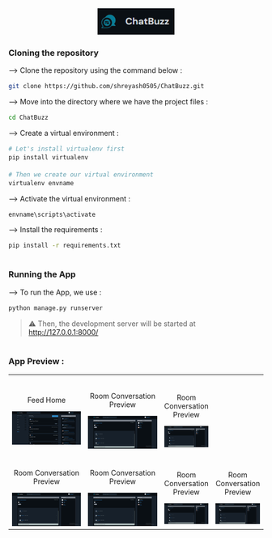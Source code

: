 <div align="center">
<img width="30%" src="pics/logo.png">
</div>

### Cloning the repository

--> Clone the repository using the command below :
```bash
git clone https://github.com/shreyash0505/ChatBuzz.git

```

--> Move into the directory where we have the project files : 
```bash
cd ChatBuzz

```

--> Create a virtual environment :
```bash
# Let's install virtualenv first
pip install virtualenv

# Then we create our virtual environment
virtualenv envname

```

--> Activate the virtual environment :
```bash
envname\scripts\activate

```

--> Install the requirements :
```bash
pip install -r requirements.txt

```

#

### Running the App

--> To run the App, we use :
```bash
python manage.py runserver

```

> ⚠ Then, the development server will be started at http://127.0.0.1:8000/

#

### App Preview :

<table width="100%" > 
<tr>
<td width="50%">      
&nbsp; 
<br>
<p align="center">
  Feed Home
</p>
<img src="pics/feed_home.png">
</td> 
<td width="50%">
<br>
<p align="center">
  Room Conversation Preview
</p>
<img src="pics/room.png">
</td>
  <td width="50%">
<br>
<p align="center">
  Room Conversation Preview
</p>
<img src="pics/room.png">  
</td>
</tr>
<tr>
  <td width="50%">
<br>
<p align="center">
  Room Conversation Preview
</p>
<img src="pics/room.png">  
</td>
  <td width="50%">
<br>
<p align="center">
  Room Conversation Preview
</p>
<img src="pics/room.png">  
</td>
  <td width="50%">
<br>
<p align="center">
  Room Conversation Preview
</p>
<img src="pics/room.png">  
</td>
  <td width="50%">
<br>
<p align="center">
  Room Conversation Preview
</p>
<img src="pics/room.png">  
</td>
</tr>
</table>



